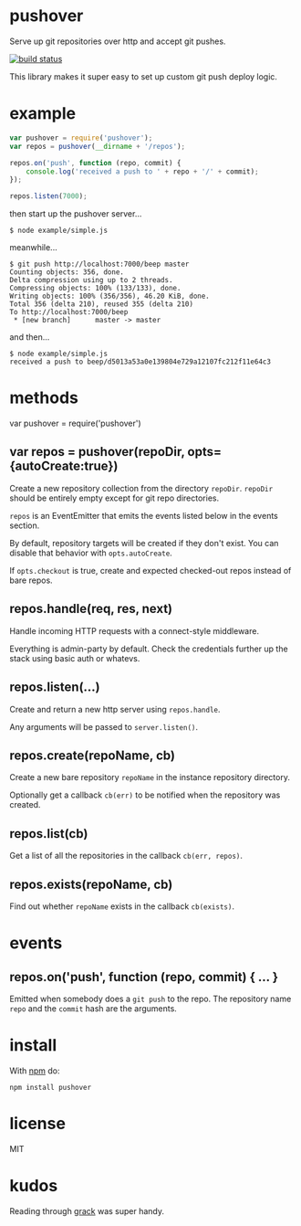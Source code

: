 # pushover

Serve up git repositories over http and accept git pushes.

[![build status](https://secure.travis-ci.org/substack/pushover.png)](http://travis-ci.org/substack/pushover)

This library makes it super easy to set up custom git push deploy logic.

# example

``` js
var pushover = require('pushover');
var repos = pushover(__dirname + '/repos');

repos.on('push', function (repo, commit) {
    console.log('received a push to ' + repo + '/' + commit);
});

repos.listen(7000);
```

then start up the pushover server...

```
$ node example/simple.js 
```

meanwhile...

```
$ git push http://localhost:7000/beep master
Counting objects: 356, done.
Delta compression using up to 2 threads.
Compressing objects: 100% (133/133), done.
Writing objects: 100% (356/356), 46.20 KiB, done.
Total 356 (delta 210), reused 355 (delta 210)
To http://localhost:7000/beep
 * [new branch]      master -> master

```

and then...

```
$ node example/simple.js 
received a push to beep/d5013a53a0e139804e729a12107fc212f11e64c3
```

# methods

var pushover = require('pushover')

## var repos = pushover(repoDir, opts={autoCreate:true})

Create a new repository collection from the directory `repoDir`.
`repoDir` should be entirely empty except for git repo directories.

`repos` is an EventEmitter that emits the events listed below in the events
section.

By default, repository targets will be created if they don't exist. You can
disable that behavior with `opts.autoCreate`.

If `opts.checkout` is true, create and expected checked-out repos instead of
bare repos.

## repos.handle(req, res, next)

Handle incoming HTTP requests with a connect-style middleware.

Everything is admin-party by default.
Check the credentials further up the stack using basic auth or whatevs.

## repos.listen(...)

Create and return a new http server using `repos.handle`.

Any arguments will be passed to `server.listen()`.

## repos.create(repoName, cb)

Create a new bare repository `repoName` in the instance repository directory.

Optionally get a callback `cb(err)` to be notified when the repository was
created.

## repos.list(cb) 

Get a list of all the repositories in the callback `cb(err, repos)`.

## repos.exists(repoName, cb)

Find out whether `repoName` exists in the callback `cb(exists)`.

# events

## repos.on('push', function (repo, commit) { ... }

Emitted when somebody does a `git push` to the repo. The repository name `repo`
and the `commit` hash are the arguments.

# install

With [npm](http://npmjs.org) do:

    npm install pushover

# license

MIT

# kudos

Reading through
[grack](https://github.com/schacon/grack/blob/master/lib/git_http.rb)
was super handy.
